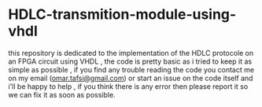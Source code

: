 # HDLC-transmition-module-using-vhdl

this repository is dedicated to the implementation of the HDLC protocole on an FPGA  circuit using VHDL , the code is pretty basic as i tried to keep it as simple as possible , if you find any trouble reading the code you contact me on my email (omar.tafsi@gmail.com) or start an issue on the code itself and i'll be happy to help , if you think there is any error then please report it so we can fix it as soon as possible.

